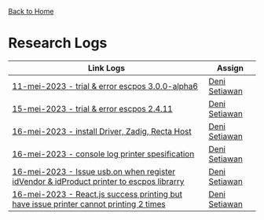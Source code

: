 [Back to Home](https://github.com/denitiawan/electron-react-boilerplate-printthermal/blob/main/README.md)

# Research Logs

| Link Logs | Assign |
|--|--|
|[11-mei-2023 - trial & error escpos 3.0.0-alpha6](https://github.com/denitiawan/research-electron-react-boilerplate-printthermal/blob/main/research-logs/research-log-12052023-trialErrorEscpos3000alpha6.md)|[Deni Setiawan](https://github.com/denitiawan)|
|[15-mei-2023 - trial & error escpos 2.4.11](https://github.com/denitiawan/research-electron-react-boilerplate-printthermal/blob/main/research-logs/research-log-15052023-trialErrorEscpos2411.md)|[Deni Setiawan](https://github.com/denitiawan)|
|[16-mei-2023 - install Driver, Zadig, Recta Host](https://github.com/denitiawan/research-electron-react-boilerplate-printthermal/blob/main/research-logs/research-log-15052023-installDriverZadigRectahost.md)|[Deni Setiawan](https://github.com/denitiawan)|
|[16-mei-2023 - console log printer spesification](https://github.com/denitiawan/research-electron-react-boilerplate-printthermal/blob/main/research-logs/research-log-16052023-consoleLogListOfPrinter.md)|[Deni Setiawan](https://github.com/denitiawan)|
|[16-mei-2023 - Issue usb.on when register idVendor & idProduct printer to escpos librarry](https://github.com/denitiawan/research-electron-react-boilerplate-printthermal/blob/main/research-logs/research-log-16052023-issueUsbOnWhenRegisterVendorIdAndProductId.md)|[Deni Setiawan](https://github.com/denitiawan)|
|[16-mei-2023 - React.js success printing but have issue printer cannot printing 2 times](https://github.com/denitiawan/research-electron-react-boilerplate-printthermal/blob/main/research-logs/research-log-16052023-reactSuccessPrintingButHaveIssuePrinterCannotPrint2Times.md)|[Deni Setiawan](https://github.com/denitiawan)|




